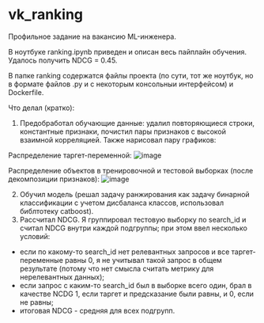 # vk_ranking
Профильное задание на вакансию ML-инженера.

В ноутбуке ranking.ipynb приведен и описан весь пайплайн обучения. Удалось получить NDCG = 0.45.

В папке ranking содержатся файлы проекта (по сути, тот же ноутбук, но в формате файлов .py и с некоторым консольныи интерфейсом) и Dockerfile. 

Что делал (кратко):
1. Предобработал обучающие данные: удалил повторяющиеся строки, константные признаки, почистил пары признаков с высокой взаимной корреляцией. Также нарисовал пару графиков:

Распределение таргет-переменной:
![image](https://github.com/Vladislav-IS/vk_ranking/assets/74904348/68eef6bd-0590-4f14-9d45-1b54f7a2cfb1)

Распределение объектов в тренировочной и тестовой выборках (после декомпозиции признаков):
![image](https://github.com/Vladislav-IS/vk_ranking/assets/74904348/faa8ec87-ef8f-4b9d-9a1a-0eb28739b83c)

2. Обучил модель (решал задачу ранжирования как задачу бинарной классификации с учетом дисбаланса классов, использовал библтотеку catboost).
3. Рассчитал NDCG. Я группировал тестовую выборку по search_id и считал NDCG внутри каждой подгруппы; при этом ввел несколько условий:
- если по какому-то search_id нет релевантных запросов и все таргет-переменные равны 0, я не учитывал такой запрос в общем результате (потому что нет смысла считать метрику для нерелевантных данных);
- если запрос с каким-то search_id был в выборке всего один, брал в качестве NCDG 1, если таргет и предсказание были равны, и 0, если не равны;
- итоговая NDCG - средняя для всех подгрупп.

